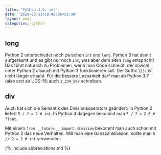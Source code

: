 ```yaml
---
title: 'Python 3.6: int'
date: '2020-03-11T10:48:36+01:00'
layout: post
categories: python
---
```


## long

Python 2 unterschiedet noch zwischen `int` und `long`.
Python 3 hat damit aufgeräumt und es gibt nur noch `int`, was aber dem alten `long` entspricht!
Das führt natürlich zu Problemen, wenn man Code schreibt, der sowohl unter Python 2 alsauch mit Python 3 funktionieren soll.
Der Suffix `123L` ist nicht länger erlaubt.
Für die bessere Lesbarkeit darf man ab Python 3.7 (also erst ab UCS-5!) auch `1_234_567` schreiben.

## div

Auch hat sich die Semantik des Divisionsoperators geändert:
In Python 2 liefert `5 / 2 = 2 # int`.
In Python 3 dagegen bekommt man `5 / 2 = 2.5 # float`.

Mit einem `from __future__ import division` bekommt man auch schon mit Python 2 das neue Verhalten.
Will man eine Ganzzahldivision, sollte man `5 // 2 = 2 # int` verwenden.

{% include abbreviations.md %}
